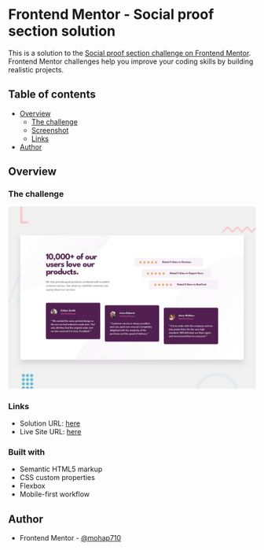 # Frontend Mentor - Social proof section solution

This is a solution to the [Social proof section challenge on Frontend Mentor](https://www.frontendmentor.io/challenges/social-proof-section-6e0qTv_bA). Frontend Mentor challenges help you improve your coding skills by building realistic projects.

## Table of contents

- [Overview](#overview)
  - [The challenge](#the-challenge)
  - [Screenshot](#screenshot)
  - [Links](#links)
- [Author](#author)

## Overview

### The challenge

![Design preview for the Social proof section coding challenge](./design/desktop-preview.jpg)

### Links

- Solution URL: [here](https://github.com/mohap710/social-proof-section)
- Live Site URL: [here](https://mohap710.github.io/social-proof-section/)

### Built with

- Semantic HTML5 markup
- CSS custom properties
- Flexbox
- Mobile-first workflow

## Author

- Frontend Mentor - [@mohap710](https://www.frontendmentor.io/profile/yourusername)
